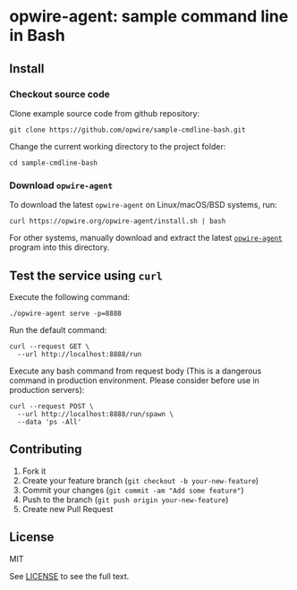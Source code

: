 # opwire-agent: sample command line in Bash

## Install

### Checkout source code

Clone example source code from github repository:

```shell
git clone https://github.com/opwire/sample-cmdline-bash.git
```

Change the current working directory to the project folder:

```shell
cd sample-cmdline-bash
```

### Download `opwire-agent`

To download the latest `opwire-agent` on Linux/macOS/BSD systems, run:

```shell
curl https://opwire.org/opwire-agent/install.sh | bash
```

For other systems, manually download and extract the latest [`opwire-agent`](https://github.com/opwire/opwire-agent/releases/latest) program into this directory.

## Test the service using `curl`

Execute the following command:

```shell
./opwire-agent serve -p=8888
```

Run the default command:

```curl
curl --request GET \
  --url http://localhost:8888/run
```

Execute any bash command from request body (This is a dangerous command in production environment. Please consider before use in production servers):

```curl
curl --request POST \
  --url http://localhost:8888/run/spawn \
  --data 'ps -All'
```

## Contributing

1. Fork it
2. Create your feature branch (`git checkout -b your-new-feature`)
3. Commit your changes (`git commit -am "Add some feature"`)
4. Push to the branch (`git push origin your-new-feature`)
5. Create new Pull Request

## License

MIT

See [LICENSE](LICENSE) to see the full text.
